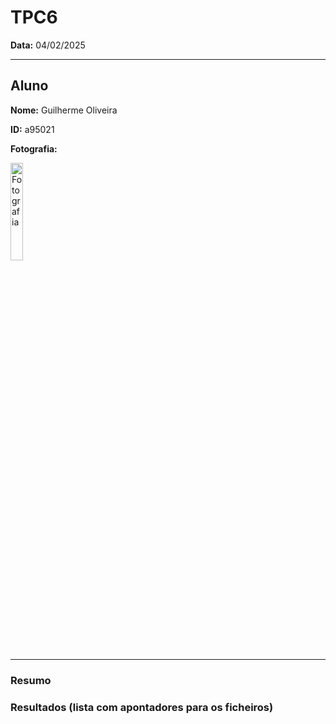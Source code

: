 # TPC6

**Data:** 04/02/2025

****

## Aluno

**Nome:** Guilherme Oliveira

**ID:** a95021

**Fotografia:**

<img src=https://i.imgur.com/ag9VyrP.jpg alt="Fotografia" style="width:20%;">

****

### Resumo


### Resultados (lista com apontadores para os ficheiros)
